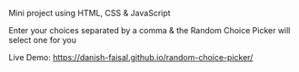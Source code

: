 Mini project using HTML, CSS & JavaScript

Enter your choices separated by a comma & the Random Choice Picker will select one for you

Live Demo: https://danish-faisal.github.io/random-choice-picker/